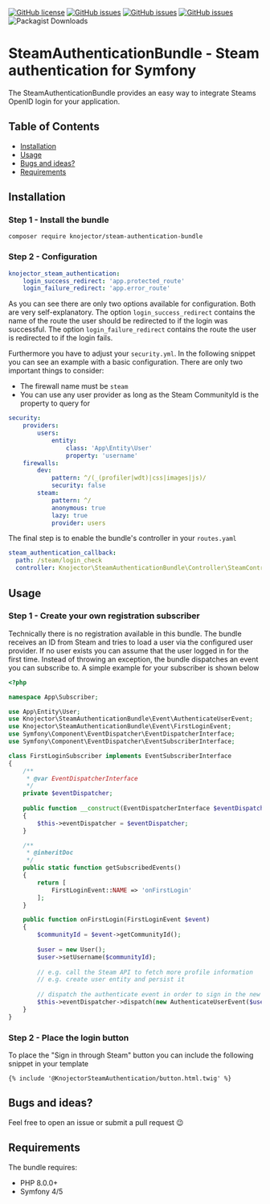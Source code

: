 [![GitHub license](https://img.shields.io/github/license/knojector/SteamAuthenticationBundle)](https://github.com/knojector/SteamAuthenticationBundle/blob/main/LICENSE)
[![GitHub issues](https://img.shields.io/github/issues/knojector/SteamAuthenticationBundle)](https://github.com/knojector/SteamAuthenticationBundle/issues)
[![GitHub issues](https://img.shields.io/github/issues-pr/knojector/SteamAuthenticationBundle)](https://github.com/knojector/SteamAuthenticationBundle/pulls)
[![GitHub issues](https://img.shields.io/github/stars/knojector/SteamAuthenticationBundle)](https://github.com/knojector/SteamAuthenticationBundle/stargazers)
![Packagist Downloads](https://img.shields.io/packagist/dt/knojector/steam-authentication-bundle)

# SteamAuthenticationBundle - Steam authentication for Symfony

The SteamAuthenticationBundle provides an easy way to integrate Steams OpenID login for your application.

## Table of Contents
- [Installation](#installation)
- [Usage](#usage)
- [Bugs and ideas?](#bugs-and-ideas)
- [Requirements](#requirements)

## Installation

### Step 1 - Install the bundle
```shell
composer require knojector/steam-authentication-bundle
```

### Step 2 - Configuration
```yaml
knojector_steam_authentication:
    login_success_redirect: 'app.protected_route'
    login_failure_redirect: 'app.error_route'
```
As you can see there are only two options available for configuration. Both are very self-explanatory. The option `login_success_redirect` contains the name of the route the user should be redirected to if the login was successful. The option `login_failure_redirect` contains the route the user is redirected to if the login fails.


Furthermore you have to adjust your `security.yml`. In the following snippet you can see an example with a basic configuration. There are only two important things to consider:
- The firewall name must be `steam`
- You can use any user provider as long as the Steam CommunityId is the property to query for
```yaml
security:
    providers:
        users:
            entity:
                class: 'App\Entity\User'
                property: 'username'
    firewalls:
        dev:
            pattern: ^/(_(profiler|wdt)|css|images|js)/
            security: false
        steam:
            pattern: ^/
            anonymous: true
            lazy: true
            provider: users
```

The final step is to enable the bundle's controller in your `routes.yaml`
```yaml
steam_authentication_callback:
  path: /steam/login_check
  controller: Knojector\SteamAuthenticationBundle\Controller\SteamController::callback
```
## Usage

### Step 1 - Create your own registration subscriber
Technically there is no registration available in this bundle. The bundle receives an ID from Steam and tries to load a user via the configured user provider. If no user exists you can assume that the user logged in for the first time. Instead of throwing an exception, the bundle dispatches an event you can subscribe to. A simple example for your subscriber is shown below

```php
<?php

namespace App\Subscriber;

use App\Entity\User;
use Knojector\SteamAuthenticationBundle\Event\AuthenticateUserEvent;
use Knojector\SteamAuthenticationBundle\Event\FirstLoginEvent;
use Symfony\Component\EventDispatcher\EventDispatcherInterface;
use Symfony\Component\EventDispatcher\EventSubscriberInterface;

class FirstLoginSubscriber implements EventSubscriberInterface
{
    /**
     * @var EventDispatcherInterface
     */
    private $eventDispatcher;
    
    public function __construct(EventDispatcherInterface $eventDispatcher)
    {
        $this->eventDispatcher = $eventDispatcher;
    }

    /**
     * @inheritDoc
     */
    public static function getSubscribedEvents()
    {
        return [
            FirstLoginEvent::NAME => 'onFirstLogin'
        ];
    }

    public function onFirstLogin(FirstLoginEvent $event)
    {
        $communityId = $event->getCommunityId();
        
        $user = new User();
        $user->setUsername($communityId);
        
        // e.g. call the Steam API to fetch more profile information
        // e.g. create user entity and persist it
        
        // dispatch the authenticate event in order to sign in the new created user.
        $this->eventDispatcher->dispatch(new AuthenticateUserEvent($user), AuthenticateUserEvent::NAME);
    }
}
```

### Step 2 - Place the login button
To place the "Sign in through Steam" button you can include the following snippet in your template
```
{% include '@KnojectorSteamAuthentication/button.html.twig' %}
```

## Bugs and ideas?
Feel free to open an issue or submit a pull request :wink:

## Requirements
The bundle requires:
- PHP 8.0.0+
- Symfony 4/5